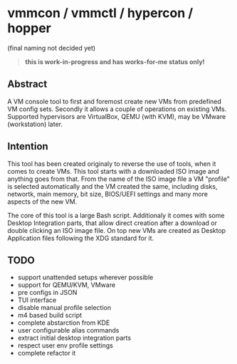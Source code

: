# vmmcon / vmmctl / hypercon / hopper

(final naming not decided yet)

> **this is work-in-progress and has works-for-me status only!**

## Abstract

A VM console tool to first and foremost create new VMs from predefined VM config sets. Secondly it allows a couple of operations on existing VMs. Supported hypervisors are VirtualBox, QEMU (with KVM), may be VMware (workstation) later.

## Intention

This tool has been created originaly to reverse the use of tools, when it comes to create VMs. This tool starts with a downloaded ISO image and anything goes from that. From the name of the ISO image file a VM "profile" is selected automatically and the VM created the same, including disks, networtk, main memory, bit size, BIOS/UEFI settings and many more aspects of the new VM.

The core of this tool is a large Bash script. Additionaly it comes with some Desktop Integration parts, that allow direct creation after a download or double clicking an ISO image file. On top new VMs are created as Desktop Application files following the XDG standard for it.

## TODO

- support unattended setups wherever possible
- support for QEMU/KVM, VMware
- pre configs in JSON
- TUI interface
- disable manual profile selection
- m4 based build script
- complete abstarction from KDE
- user configurable alias commands
- extract initial desktop integration parts
- respect user env profile settings
- complete refactor it
